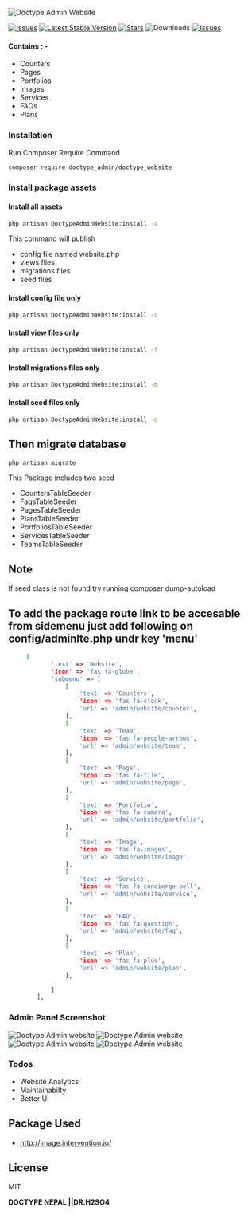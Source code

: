![Doctype Admin Website](https://github.com/pratiksh404/doctype_website/blob/master/image/doctype_website.png)

[![Issues](https://img.shields.io/github/issues/pratiksh404/doctype_website)](https://github.com/pratiksh404/doctype_website/issues) [![Latest Stable Version](https://poser.pugx.org/doctype_admin/doctype_website/v)](//packagist.org/packages/doctype_admin/doctype_website) [![Stars](https://img.shields.io/github/stars/pratiksh404/doctype_website)](https://github.com/pratiksh404/doctype_website/stargazers) ![Downloads](https://poser.pugx.org/doctype_admin/doctype_website/downloads) [![Issues](https://img.shields.io/github/license/pratiksh404/doctype_website)](https://github.com/pratiksh404/doctype_website/blob/master/LICENSE)

#### Contains : -

- Counters
- Pages
- Portfolios
- Images
- Services
- FAQs
- Plans

### Installation

Run Composer Require Command

```sh
composer require doctype_admin/doctype_website
```

### Install package assets

#### Install all assets

```sh
php artisan DoctypeAdminWebsite:install -a
```

This command will publish

- config file named website.php
- views files
- migrations files
- seed files

#### Install config file only

```sh
php artisan DoctypeAdminWebsite:install -c
```

#### Install view files only

```sh
php artisan DoctypeAdminWebsite:install -f
```

#### Install migrations files only

```sh
php artisan DoctypeAdminWebsite:install -m
```

#### Install seed files only

```sh
php artisan DoctypeAdminWebsite:install -d
```

## Then migrate database

```sh
php artisan migrate
```

This Package includes two seed

- CountersTableSeeder
- FaqsTableSeeder
- PagesTableSeeder
- PlansTableSeeder
- PortfoliosTableSeeder
- ServicesTableSeeder
- TeamsTableSeeder

## Note

If seed class is not found try running composer dump-autoload

## To add the package route link to be accesable from sidemenu just add following on config/adminlte.php undr key 'menu'

```sh
     [
            'text' => 'Website',
            'icon' => 'fas fa-globe',
            'submenu' => [
                [
                    'text' => 'Counters',
                    'icon' => 'fas fa-clock',
                    'url' => 'admin/website/counter',
                ],
                [
                    'text' => 'Team',
                    'icon' => 'fas fa-people-arrows',
                    'url' => 'admin/website/team',
                ],
                [
                    'text' => 'Page',
                    'icon' => 'fas fa-file',
                    'url' => 'admin/website/page',
                ],
                [
                    'text' => 'Portfolio',
                    'icon' => 'fas fa-camera',
                    'url' => 'admin/website/portfolio',
                ],
                [
                    'text' => 'Image',
                    'icon' => 'fas fa-images',
                    'url' => 'admin/website/image',
                ],
                [
                    'text' => 'Service',
                    'icon' => 'fas fa-concierge-bell',
                    'url' => 'admin/website/service',
                ],
                [
                    'text' => 'FAQ',
                    'icon' => 'fas fa-question',
                    'url' => 'admin/website/faq',
                ],
                [
                    'text' => 'Plan',
                    'icon' => 'fas fa-plus',
                    'url' => 'admin/website/plan',
                ],

            ]
        ],
```

### Admin Panel Screenshot

![Doctype Admin website](https://github.com/pratiksh404/doctype_website/blob/master/image/page.jpg)
![Doctype Admin website](https://github.com/pratiksh404/doctype_website/blob/master/image/plan.jpg)
![Doctype Admin website](https://github.com/pratiksh404/doctype_website/blob/master/image/portfolio.jpg)
![Doctype Admin website](https://github.com/pratiksh404/doctype_website/blob/master/image/team.jpg)

### Todos

- Website Analytics
- Maintainabilty
- Better UI

## Package Used

- http://image.intervention.io/

## License

MIT

**DOCTYPE NEPAL ||DR.H2SO4**
